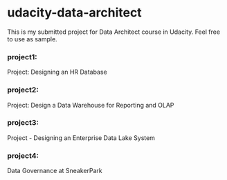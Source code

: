 # udacity-data-architect
This is my submitted project for Data Architect course in Udacity.
Feel free to use as sample.

### project1:
Project: Designing an HR Database

### project2:
Project: Design a Data Warehouse for Reporting and OLAP

### project3:
Project - Designing an Enterprise Data Lake System

### project4:
Data Governance at SneakerPark


